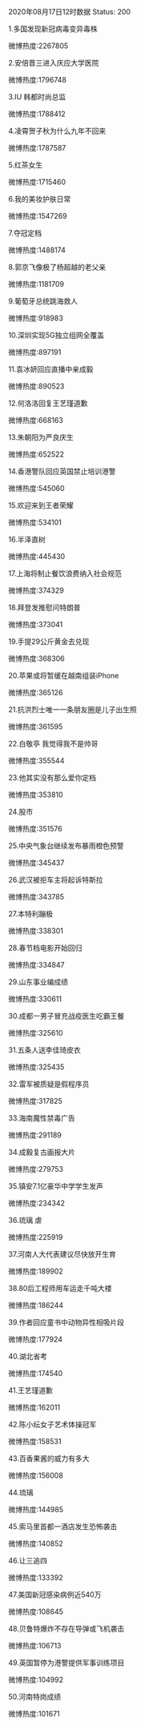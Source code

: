 2020年08月17日12时数据
Status: 200

1.多国发现新冠病毒变异毒株

微博热度:2267805

2.安倍晋三进入庆应大学医院

微博热度:1796748

3.IU 韩都时尚总监

微博热度:1788412

4.凌霄贺子秋为什么九年不回来

微博热度:1787587

5.红茶女生

微博热度:1715460

6.我的美妆护肤日常

微博热度:1547269

7.夺冠定档

微博热度:1488174

8.郭京飞像极了杨超越的老父亲

微博热度:1181709

9.葡萄牙总统跳海救人

微博热度:918983

10.深圳实现5G独立组网全覆盖

微博热度:897191

11.袁冰妍回应直播中亲成毅

微博热度:890523

12.何洛洛回复王艺瑾道歉

微博热度:668163

13.朱朝阳为严良庆生

微博热度:652522

14.香港警队回应英国禁止培训港警

微博热度:545060

15.欢迎来到王者荣耀

微博热度:534101

16.半泽直树

微博热度:445430

17.上海将制止餐饮浪费纳入社会规范

微博热度:374329

18.拜登发推慰问特朗普

微博热度:373041

19.手提29公斤黄金去兑现

微博热度:368306

20.苹果或将暂缓在越南组装iPhone

微博热度:365126

21.抗洪烈士唯一一条朋友圈是儿子出生照

微博热度:361595

22.白敬亭 我觉得我不是帅哥

微博热度:355544

23.他其实没有那么爱你定档

微博热度:353810

24.股市

微博热度:351576

25.中央气象台继续发布暴雨橙色预警

微博热度:345437

26.武汉被拒车主将起诉特斯拉

微博热度:343785

27.本特利蹦极

微博热度:338301

28.春节档电影开始回归

微博热度:334847

29.山东事业编成绩

微博热度:330611

30.成都一男子冒充战疫医生吃霸王餐

微博热度:325610

31.五条人送李佳琦皮衣

微博热度:325435

32.雷军被质疑是假程序员

微博热度:317825

33.海南魔性禁毒广告

微博热度:291189

34.成毅复古画报大片

微博热度:279753

35.镇安7.1亿豪华中学学生发声

微博热度:234342

36.琉璃 虐

微博热度:225919

37.河南人大代表建议尽快放开生育

微博热度:189902

38.80后工程师用车运走千吨大楼

微博热度:186244

39.作者回应童书中动物异性相吸片段

微博热度:177924

40.湖北省考

微博热度:174540

41.王艺瑾道歉

微博热度:162011

42.陈小纭女子艺术体操冠军

微博热度:158531

43.百香果酱的威力有多大

微博热度:156008

44.琉璃

微博热度:144985

45.索马里首都一酒店发生恐怖袭击

微博热度:140852

46.让三追四

微博热度:133392

47.美国新冠感染病例近540万

微博热度:108645

48.贝鲁特爆炸不存在导弹或飞机袭击

微博热度:106713

49.英国暂停为港警提供军事训练项目

微博热度:104992

50.河南特岗成绩

微博热度:101671

